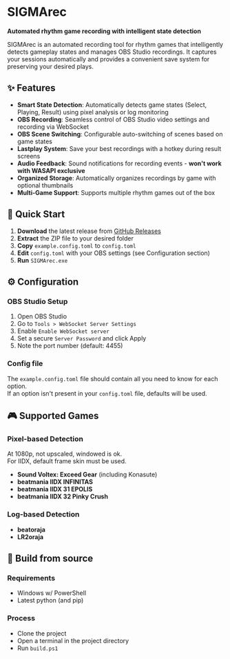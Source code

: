 # SIGMArec

**Automated rhythm game recording with intelligent state detection**

SIGMArec is an automated recording tool for rhythm games that intelligently detects gameplay states and manages OBS Studio recordings. It captures your sessions automatically and provides a convenient save system for preserving your desired plays.

## ✨ Features

- **Smart State Detection**: Automatically detects game states (Select, Playing, Result) using pixel analysis or log monitoring
- **OBS Recording**: Seamless control of OBS Studio video settings and recording via WebSocket
- **OBS Scene Switching**: Configurable auto-switching of scenes based on game states
- **Lastplay System**: Save your best recordings with a hotkey during result screens
- **Audio Feedback**: Sound notifications for recording events - **won't work with WASAPI exclusive**
- **Organized Storage**: Automatically organizes recordings by game with optional thumbnails
- **Multi-Game Support**: Supports multiple rhythm games out of the box

## 🚀 Quick Start

1. **Download** the latest release from [GitHub Releases](https://github.com/NotAkitake/SIGMArec/releases)
2. **Extract** the ZIP file to your desired folder
3. **Copy** `example.config.toml` to `config.toml`
4. **Edit** `config.toml` with your OBS settings (see Configuration section)
5. **Run** `SIGMArec.exe`

## ⚙️ Configuration

### OBS Studio Setup
1. Open OBS Studio
2. Go to `Tools > WebSocket Server Settings`
3. Enable `Enable WebSocket server`
4. Set a secure `Server Password` and click Apply
5. Note the port number (default: 4455)

### Config file
The `example.config.toml` file should contain all you need to know for each option.  
If an option isn't present in your `config.toml` file, defaults will be used.

## 🎮 Supported Games

### Pixel-based Detection
At 1080p, not upscaled, windowed is ok.  
For IIDX, default frame skin must be used.
- **Sound Voltex: Exceed Gear** (including Konasute)
- **beatmania IIDX INFINITAS**
- **beatmania IIDX 31 EPOLIS**
- **beatmania IIDX 32 Pinky Crush**

### Log-based Detection
- **beatoraja**
- **LR2oraja**

## 🔨 Build from source

### Requirements

- Windows w/ PowerShell
- Latest python (and pip)

### Process

- Clone the project
- Open a terminal in the project directory
- Run `build.ps1`